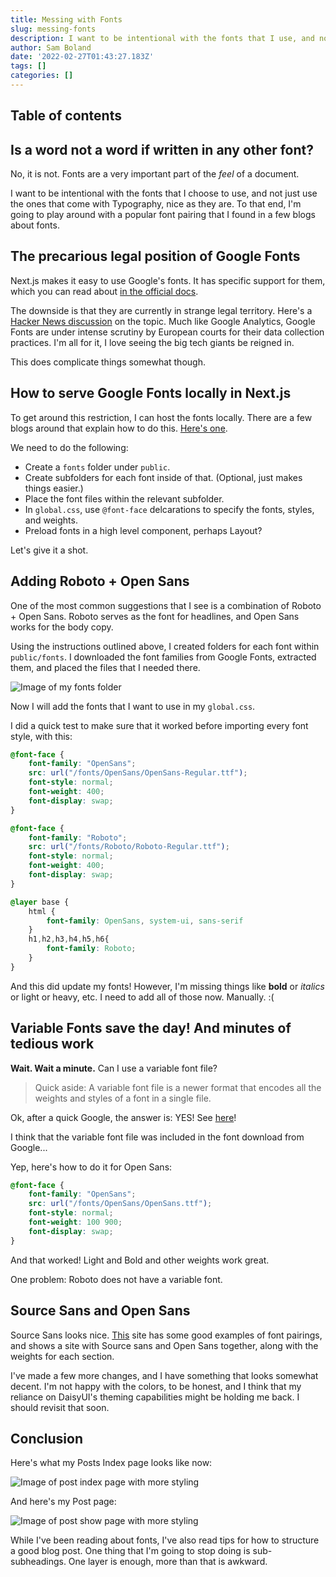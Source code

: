 ```yaml
---
title: Messing with Fonts
slug: messing-fonts
description: I want to be intentional with the fonts that I use, and not just use the ones that come with Typography, nice as they are.
author: Sam Boland
date: '2022-02-27T01:43:27.183Z'
tags: []
categories: []
---
```


## Table of contents

## Is a word not a word if written in any other font?

No, it is not. Fonts are a very important part of the *feel* of a document.

I want to be intentional with the fonts that I choose to use, and not just use the ones that come with Typography, nice as they are. To that end, I'm going to play around with a popular font pairing that I found in a few blogs about fonts.


## The precarious legal position of Google Fonts

Next.js makes it easy to use Google's fonts. It has specific support for them, which you can read about [in the official docs](https://nextjs.org/docs/basic-features/font-optimization).

The downside is that they are currently in strange legal territory. Here's a [Hacker News discussion](https://news.ycombinator.com/item?id=30135264) on the topic. Much like Google Analytics, Google Fonts are under intense scrutiny by European courts for their data collection practices. I'm all for it, I love seeing the big tech giants be reigned in.

This does complicate things somewhat though.

## How to serve Google Fonts locally in Next.js

To get around this restriction, I can host the fonts locally. There are a few blogs around that explain how to do this. [Here's one](https://kirazhang.com/posts/nextjs-custom-fonts).

We need to do the following:

- Create a `fonts` folder under `public`.
- Create subfolders for each font inside of that. (Optional, just makes things easier.)
- Place the font files within the relevant subfolder.
- In `global.css`, use `@font-face` delcarations to specify the fonts, styles, and weights.
- Preload fonts in a high level component, perhaps Layout?

Let's give it a shot.

## Adding Roboto + Open Sans

One of the most common suggestions that I see is a combination of Roboto + Open Sans. Roboto serves as the font for headlines, and Open Sans works for the body copy.

Using the instructions outlined above, I created folders for each font within `public/fonts`. I downloaded the font families from Google Fonts, extracted them, and placed the files that I needed there.

![Image of my fonts folder](/Screen%20Shot%202022-02-27%20at%2011.15.48%20AM.png)

Now I will add the fonts that I want to use in my `global.css`.

I did a quick test to make sure that it worked before importing every font style, with this:

```css
@font-face {
    font-family: "OpenSans";
    src: url("/fonts/OpenSans/OpenSans-Regular.ttf");
    font-style: normal;
    font-weight: 400;
    font-display: swap;
}

@font-face {
    font-family: "Roboto";
    src: url("/fonts/Roboto/Roboto-Regular.ttf");
    font-style: normal;
    font-weight: 400;
    font-display: swap;
}

@layer base {
    html {
        font-family: OpenSans, system-ui, sans-serif
    }
    h1,h2,h3,h4,h5,h6{
        font-family: Roboto;
    }
}
```

And this did update my fonts! However, I'm missing things like **bold** or *italics* or light or heavy, etc. I need to add all of those now. Manually. :(

## Variable Fonts save the day! And minutes of tedious work

**Wait. Wait a minute.** Can I use a variable font file?

>Quick aside: A variable font file is a newer format that encodes all the weights and styles of a font in a single file.

Ok, after a quick Google, the answer is: YES! See [here](https://www.dharsh.dev/blog/variable-web-fonts-with-nextjs-and-tailwindcss)!

I think that the variable font file was included in the font download from Google...

Yep, here's how to do it for Open Sans:

```css
@font-face {
    font-family: "OpenSans";
    src: url("/fonts/OpenSans/OpenSans.ttf");
    font-style: normal;
    font-weight: 100 900;
    font-display: swap;
}
```

And that worked! Light and Bold and other weights work great.

One problem: Roboto does not have a variable font.

## Source Sans and Open Sans

Source Sans looks nice. [This](https://typ.io/fonts/source_sans_pro/with/open_sans) site has some good examples of font pairings, and shows a site with Source sans and Open Sans together, along with the weights for each section.

I've made a few more changes, and I have something that looks somewhat decent. I'm not happy with the colors, to be honest, and I think that my reliance on DaisyUI's theming capabilities might be holding me back. I should revisit that soon.

## Conclusion

Here's what my Posts Index page looks like now:

![Image of post index page with more styling](/Screen%20Shot%202022-02-28%20at%205.22.48%20PM.png)

And here's my Post page:

![Image of post show page with more styling](/Screen%20Shot%202022-02-28%20at%205.22.42%20PM.png)

While I've been reading about fonts, I've also read tips for how to structure a good blog post. One thing that I'm going to stop doing is sub-subheadings. One layer is enough, more than that is awkward.  
